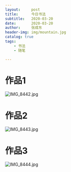 ```yaml
---
layout:     post
title:      今日书法
subtitle:   2020-03-20
date:       2020-03-20
author:     张成东
header-img: img/mountain.jpg
catalog: true
tags:
    - 书法
    - 随笔

---
```

# 作品1
![IMG_8442.jpg](https://i.loli.net/2020/03/20/swvNdxIhQokBJZX.jpg)

# 作品2
![IMG_8443.jpg](https://i.loli.net/2020/03/20/8x1oVYAMpguQJNz.jpg)

# 作品3
![IMG_8444.jpg](https://i.loli.net/2020/03/20/3KNslt8fzpiCmOk.jpg)